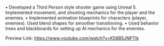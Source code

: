 • Developed a Third Person style shooter game using Unreal 5. Implemented movement, and shooting mechanics for
the player and the enemies.
• Implemented animation blueprints for characters (player, enemies). Used blend shapes for smoother transitioning.
• Used behavior trees and blackboards for setting up AI mechanics for the enemies.

Preview Link: https://www.youtube.com/watch?v=K58B5JNPTlk
